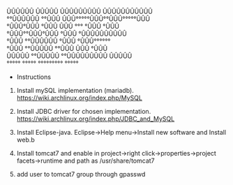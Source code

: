  ÛÛÛÛÛÛ   ÛÛÛÛÛ   ÛÛÛÛÛÛÛÛÛ  ÛÛÛÛÛÛÛÛÛÛÛ   
°°ÛÛÛÛÛÛ °°ÛÛÛ   ÛÛÛ°°°°°ÛÛÛ°°ÛÛÛ°°°°°ÛÛÛ  
 °ÛÛÛ°ÛÛÛ °ÛÛÛ  ÛÛÛ     °°°  °ÛÛÛ    °ÛÛÛ  
 °ÛÛÛ°°ÛÛÛ°ÛÛÛ °ÛÛÛ          °ÛÛÛÛÛÛÛÛÛÛ   
 °ÛÛÛ °°ÛÛÛÛÛÛ °ÛÛÛ          °ÛÛÛ°°°°°°    
 °ÛÛÛ  °°ÛÛÛÛÛ °°ÛÛÛ     ÛÛÛ °ÛÛÛ          
 ÛÛÛÛÛ  °°ÛÛÛÛÛ °°ÛÛÛÛÛÛÛÛÛ  ÛÛÛÛÛ         
°°°°°    °°°°°   °°°°°°°°°  °°°°°          

* Instructions

1. Install mySQL implementation (mariadb).
   https://wiki.archlinux.org/index.php/MySQL
   
2. Install JDBC driver for chosen implementation.
   https://wiki.archlinux.org/index.php/JDBC_and_MySQL
   
3. Install Eclipse-java. Eclipse->Help menu->Install new software and Install web.b

4. Install tomcat7 and enable in project->right click->properties->project facets->runtime and path as /usr/share/tomcat7

5. add user to tomcat7 group through gpasswd